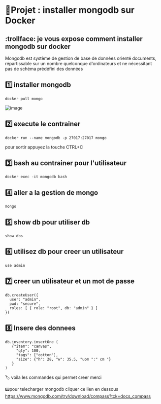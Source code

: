 # :bookmark:Projet : installer mongodb sur Docker 
## :trollface: je vous expose comment installer mongodb sur docker 

Mongodb est système de gestion de base de données orienté documents, répartissable sur un nombre quelconque d'ordinateurs et ne nécessitant pas de schéma prédéfini des données

1️⃣  installer mongodb
---------------------
```
docker pull mongo
```
![image](1.PNG)

2️⃣ execute le contrainer 
------------------------
```
docker run --name mongodb -p 27017:27017 mongo
```
pour sortir appuyez la touche CTRL+C

3️⃣ bash au contrainer pour l'utilisateur 
-----------------------------------------
```
docker exec -it mongodb bash
```
4️⃣ aller a la gestion de mongo 
-------------------------------
```
mongo
```
5️⃣ show db pour utiliser db
----------------------------
```
show dbs
```
6️⃣ utilisez db pour creer un utilisateur
-----------------------------------------
```
use admin 
```
7️⃣ creer un utilisateur et un mot de passe
-------------------------------------------
```
db.createUser({
  user: "admin", 
  pwd: "secure", 
  roles: [ { role: "root", db: "admin" } ]
})
```
8️⃣  Insere des donnees 
-----------------------
```
db.inventory.insertOne ( 
   {"item": "canvas", 
     "qty": 100, 
     "tags": ["cotton"], 
     "size": {"h": 28, "w": 35.5, "uom ":" cm "} 
   } 
)
```
:label: voila les commandes qui permet creer merci 

:pager:pour  telecharger mongodb cliquer ce lien en dessous 
https://www.mongodb.com/try/download/compass?tck=docs_compass
